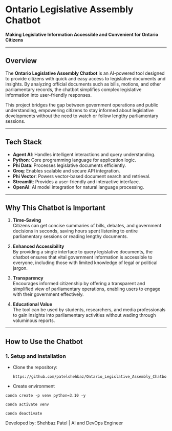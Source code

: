 # Ontario Legislative Assembly Chatbot

**Making Legislative Information Accessible and Convenient for Ontario Citizens**

---

## Overview

The **Ontario Legislative Assembly Chatbot** is an AI-powered tool designed to provide citizens with quick and easy access to legislative documents and insights. By analyzing official documents such as bills, motions, and other parliamentary records, the chatbot simplifies complex legislative information into user-friendly responses.

This project bridges the gap between government operations and public understanding, empowering citizens to stay informed about legislative developments without the need to watch or follow lengthy parliamentary sessions.

---

## Tech Stack

- **Agent AI**: Handles intelligent interactions and query understanding.
- **Python**: Core programming language for application logic.
- **Phi Data**: Processes legislative documents efficiently.
- **Groq**: Enables scalable and secure API integration.
- **Phi Vector**: Powers vector-based document search and retrieval.
- **Streamlit**: Provides a user-friendly and interactive interface.
- **OpenAI**: AI model integration for natural language processing.

---

## Why This Chatbot is Important

1. **Time-Saving**  
   Citizens can get concise summaries of bills, debates, and government decisions in seconds, saving hours spent listening to entire parliamentary sessions or reading lengthy documents.

2. **Enhanced Accessibility**  
   By providing a single interface to query legislative documents, the chatbot ensures that vital government information is accessible to everyone, including those with limited knowledge of legal or political jargon.

3. **Transparency**  
   Encourages informed citizenship by offering a transparent and simplified view of parliamentary operations, enabling users to engage with their government effectively.

4. **Educational Value**  
   The tool can be used by students, researchers, and media professionals to gain insights into parliamentary activities without wading through voluminous reports.

---

## How to Use the Chatbot

### 1. Setup and Installation

- Clone the repository:

  ```
  https://github.com/patelshehbaz/Ontario_Legislative_Assembly_Chatbot.git
  ```

- Create environment

```
conda create -p venv python=3.10 -y
```

```
conda activate venv
```

```
conda deactivate
```

Developed by:
Shehbaz Patel | AI and DevOps Engineer
